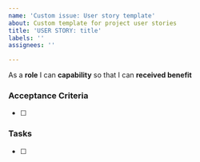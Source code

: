 ```yaml
---
name: 'Custom issue: User story template'
about: Custom template for project user stories
title: 'USER STORY: title'
labels: ''
assignees: ''

---
```


As a **role** I can **capability** so that I can **received benefit**

### Acceptance Criteria
- [ ]

### Tasks
- [ ]
